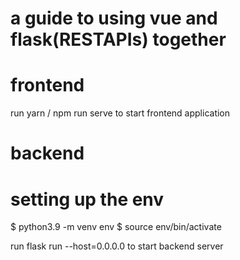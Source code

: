 # a guide to using vue and flask(RESTAPIs) together

# frontend

run yarn / npm run serve to start frontend application

# backend

# setting up the env

$ python3.9 -m venv env
$ source env/bin/activate

run flask run --host=0.0.0.0 to start backend server
